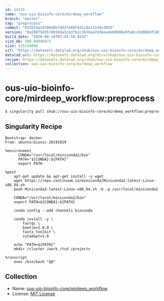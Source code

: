 ```yaml
---
id: 14335
name: "ous-uio-bioinfo-core/mirdeep_workflow"
branch: "master"
tag: "preprocess"
commit: "032bfda19706d8b7d637e89fd31c8a11154cd925"
version: "0a298f9d357db560a3cb3fb2c3636aa7d36ea4e69b06e9fa8ccb308b9f186da2"
build_date: "2020-09-18T07:45:58.433Z"
size_mb: 500.98046875
size: 525316096
sif: "https://datasets.datalad.org/shub/ous-uio-bioinfo-core/mirdeep_workflow/preprocess/2020-09-18-032bfda1-0a298f9d/0a298f9d357db560a3cb3fb2c3636aa7d36ea4e69b06e9fa8ccb308b9f186da2.sif"
datalad_url: https://datasets.datalad.org?dir=/shub/ous-uio-bioinfo-core/mirdeep_workflow/preprocess/2020-09-18-032bfda1-0a298f9d/
recipe: https://datasets.datalad.org/shub/ous-uio-bioinfo-core/mirdeep_workflow/preprocess/2020-09-18-032bfda1-0a298f9d/Singularity
collection: ous-uio-bioinfo-core/mirdeep_workflow
---
```


# ous-uio-bioinfo-core/mirdeep_workflow:preprocess

```bash
$ singularity pull shub://ous-uio-bioinfo-core/mirdeep_workflow:preprocess
```

## Singularity Recipe

```singularity
Bootstrap: docker
From: ubuntu:bionic-20191029

%environment
      CONDA="/usr/local/miniconda2/bin"
      PATH="${CONDA}:${PATH}"
      export PATH

%post
	apt-get update && apt-get install -y wget
	wget https://repo.continuum.io/miniconda/Miniconda2-latest-Linux-x86_64.sh
	bash Miniconda2-latest-Linux-x86_64.sh -b -p /usr/local/miniconda2

	CONDA="/usr/local/miniconda2/bin"
	export PATH=${CONDA}:${PATH}

	conda config --add channels bioconda 

	conda install -y \
		fastqc \
		bowtie=1.0.0 \
		fastx_toolkit \
		cutadapt=1.8

	echo "PATH=${PATH}"
	mkdir /cluster /work /tsd /projects

%runscript
	exec /bin/bash "$@"
```

## Collection

 - Name: [ous-uio-bioinfo-core/mirdeep_workflow](https://github.com/ous-uio-bioinfo-core/mirdeep_workflow)
 - License: [MIT License](https://api.github.com/licenses/mit)

